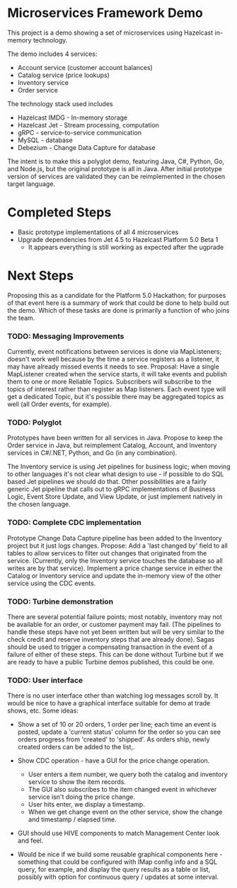 # Microservices Framework Demo

This project is a demo showing a set of microservices using Hazelcast in-memory technology.

The demo includes 4 services:
* Account service (customer account balances)
* Catalog service (price lookups)
* Inventory service
* Order service

The technology stack used includes
* Hazelcast IMDG - In-memory storage
* Hazelcast Jet - Stream processing, computation
* gRPC - service-to-service communication 
* MySQL - database
* Debezium - Change Data Capture for database

The intent is to make this a polyglot demo, featuring Java, C#, Python, Go, and Node.js, but the original prototype is all in Java.  After initial prototype version of services are validated they can be reimplemented in the chosen target language.

# Completed Steps

- Basic prototype implementations of all 4 microservices
- Upgrade dependencies from Jet 4.5 to Hazelcast Platform 5.0 Beta 1 
     - It appears everything is still working as expected after the ugprade

# Next Steps

Proposing this as a candidate for the Platform 5.0 Hackathon; for purposes of that event here is a summary of work that could be done to help build out the demo.   Which of these tasks are done is primarily a function of who joins the team.

### TODO: Messaging Improvements

Currently, event notifications between services is done via MapListeners; doesn't work well because by the time a service registers as a listener, it may have already missed events it needs to see.  Proposal: Have a single MapListener created when the service starts, it will take events and publish them to one or more Reliable Topics.  Subscribers will subscribe to the topics of interest rather than register as Map listeners.  Each event type will get a dedicated Topic, but it's possible there may be aggregated topics as well (all Order events, for example).

### TODO: Polyglot

Prototypes have been written for all services in Java.  Propose to keep the Order service in Java, but reimplement Catalog, Account, and Inventory services in C#/.NET, Python, and Go (in any combination).  

The Inventory service is using Jet pipelines for business logic; when moving to other languages it's not clear what design to use - if possible to do SQL based Jet pipelines we should do that.  Other possibilities are a fairly generic Jet pipeline that calls out to gRPC implementations of Business Logic, Event Store Update, and View Update, or just implement natively in the chosen language. 

### TODO: Complete CDC implementation

Prototype Change Data Capture pipeline has been added to the Inventory project but it just logs changes.  Propose: Add a 'last changed by' field to all tables to allow services to filter out changes that originated from the service.  (Currently, only the Inventory service touches the database so all writes are by that service).  Implement a price change service in either the Catalog or Inventory service and update the in-memory view of the other service using the CDC events.

### TODO: Turbine demonstration

There are several potential failure points; most notably, inventory may not be available for an order, or customer payment may fail.  (The pipelines to handle these steps have not yet been written but will be very similar to the check credit and reserve inventory steps that are already done).  Sagas should be used to trigger a compensating transaction in the event of a failure of either of these steps.  This can be done without Turbine but if we are ready to have a public Turbine demos published, this could be one.

### TODO: User interface

There is no user interface other than watching log messages scroll by.  It would be nice to have a graphical interface suitable for demo at trade shows, etc.  Some ideas:

- Show a set of 10 or 20 orders, 1 order per line; each time an event is posted, update a 'current status' column for the order so you can see orders progress from 'created' to 'shipped'.  As orders ship, newly created orders can be added to the list,.

- Show CDC operation - have a GUI for the price change operation.
     - User enters a item number, we query both the catalog and inventory service to show the item records.   
     - The GUI also subscribes to the item changed event in whichever service isn't doing the price change.
     - User hits enter, we display a timestamp.
     - When we get change event on the other service, show the change and timestamp / elapsed time. 
  
- GUI should use HIVE components to match Management Center look and feel.

- Would be nice if we build some reusable graphical components here - something that could be configured with IMap config info and a SQL query, for example, and display the query results as a table or list, possibly with option for continuous query / updates at some interval.



